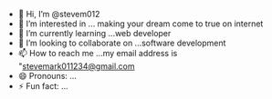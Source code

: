 - 👋 Hi, I’m @stevem012
- 👀 I’m interested in ... making your dream come to true on internet 
- 🌱 I’m currently learning ...web developer
- 💞️ I’m looking to collaborate on ...software development 
- 📫 How to reach me ...my email address is "stevemark011234@gmail.com
- 😄 Pronouns: ...
- ⚡ Fun fact: ...

<!---
stevem012/stevem012 is a ✨ special ✨ repository because its `README.md` (this file) appears on your GitHub profile.
You can click the Preview link to take a look at your changes.
--->

